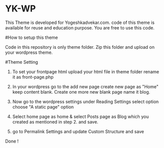 # YK-WP
This Theme is developed for Yogeshkadvekar.com. code of this theme is available for reuse and education purpose. You are free to use this code.

#How to setup this theme

Code in this repository is only theme folder. Zip this folder and upload on your wordpress theme.

#Theme Setting

1. To set your frontpage html upload your html file in theme folder rename it as front-page.php

2. In your wordpress go to the add new page create new page as "Home" keep content blank. Create one more new blank page name it blog.

3. Now go to the wordpress settings under Reading Settings select option choose "A static page" option 

4. Select home page as home & select Posts page as Blog which you created as mentioned in step 2. and save.

5. go to Permalink Settings and update Custom Structure and save 

Done !
